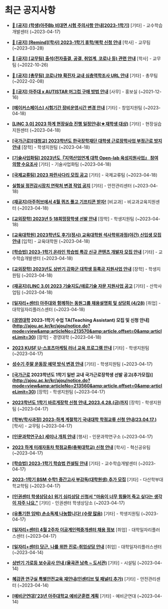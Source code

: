 # 최근 공지사항

* **[📌 [공지] (학생)아주Bb 비대면 시험 주의사항 안내[2023-1학기]](http://ajou.ac.kr/kr/ajou/notice.do?mode=view&amp;articleNo=213543&amp;article.offset=0&amp;articleLimit=30)**
 [기타] - 교수학습개발센터 (~2023-04-17)

* **[📌 [공지] [Remind][학사] 2023-1학기 휴학/복학 신청 안내](http://ajou.ac.kr/kr/ajou/notice.do?mode=view&amp;articleNo=212711&amp;article.offset=0&amp;articleLimit=30)**
 [학사] - 교무팀 (~2023-03-28)

* **[📌 [공지] [교무팀] 출석(전자출결, 공결, 취업계, 코로나 등) 관련 안내](http://ajou.ac.kr/kr/ajou/notice.do?mode=view&amp;articleNo=205552&amp;article.offset=0&amp;articleLimit=30)**
 [학사] - 교무팀 (~2022-10-26)

* **[📌 [공지] [총무팀] 코로나19 확진자 교내 심층역학조사 URL 안내](http://ajou.ac.kr/kr/ajou/notice.do?mode=view&amp;articleNo=180493&amp;article.offset=0&amp;articleLimit=30)**
 [기타] - 총무팀 (~2022-02-08)

* **[📌 [공지] 아주대 x AUTISTAR 머그컵 구매 방법 안내](http://ajou.ac.kr/kr/ajou/notice.do?mode=view&amp;articleNo=147976&amp;article.offset=0&amp;articleLimit=30)**
 [사무] - 홍보실 (~2021-12-16)

* **[[메이커스페이스] 시험기간 장비운영시간 변경 안내](http://ajou.ac.kr/kr/ajou/notice.do?mode=view&amp;articleNo=213631&amp;article.offset=0&amp;articleLimit=30)**
 [기타] - 창업지원팀 (~2023-04-18)

* **[[LINC 3.0] 2023 하계 현장실습 진행 일정안내(★재학생 대상)](http://ajou.ac.kr/kr/ajou/notice.do?mode=view&amp;articleNo=213627&amp;article.offset=0&amp;articleLimit=30)**
 [기타] - 현장실습지원센터 (~2023-04-18)

* **[[국가근로][대청교] 2023학년도 한국장학재단 대학생 근로장학사업 부정근로 방지 안내](http://ajou.ac.kr/kr/ajou/notice.do?mode=view&amp;articleNo=213610&amp;article.offset=0&amp;articleLimit=30)**
 [장학] - 학생지원팀 (~2023-04-18)

* **[[기술사업화팀] 2023년도『지역산업연계 대학 Open-lab 육성지원사업』 참여 의향 수요조사](http://ajou.ac.kr/kr/ajou/notice.do?mode=view&amp;articleNo=213603&amp;article.offset=0&amp;articleLimit=30)**
 [기타] - 기술사업화팀 (~2023-04-18)

* **[[국제교류팀] 2023 파란사다리 모집 공고](http://ajou.ac.kr/kr/ajou/notice.do?mode=view&amp;articleNo=213593&amp;article.offset=0&amp;articleLimit=30)**
 [기타] - 국제교류팀 (~2023-04-18)

* **[실험실 정전감시장치 연락처 변경 작업 공지](http://ajou.ac.kr/kr/ajou/notice.do?mode=view&amp;articleNo=213588&amp;article.offset=0&amp;articleLimit=30)**
 [기타] - 안전관리센터 (~2023-04-18)

* **[(재공지)아주허브에서 4월 퀴즈 풀고 기프티콘 받자!](http://ajou.ac.kr/kr/ajou/notice.do?mode=view&amp;articleNo=213583&amp;article.offset=0&amp;articleLimit=30)**
 [비교과] - 비교과교육지원센터 (~2023-04-18)

* **[[교외장학] 2023년 5·18희망장학생 선발 안내](http://ajou.ac.kr/kr/ajou/notice.do?mode=view&amp;articleNo=213581&amp;article.offset=0&amp;articleLimit=30)**
 [장학] - 학생지원팀 (~2023-04-18)

* **[[교육대학원] 2023학년도 후기(정시) 교육대학원 석사학위과정(야간) 신입생 모집 안내](http://ajou.ac.kr/kr/ajou/notice.do?mode=view&amp;articleNo=213580&amp;article.offset=0&amp;articleLimit=30)**
 [입학] - 교육대학원 (~2023-04-18)

* **[[학습법] 2023-1학기 온라인 학습법 특강 신규 콘텐츠 개발자 모집 안내](http://ajou.ac.kr/kr/ajou/notice.do?mode=view&amp;articleNo=213579&amp;article.offset=0&amp;articleLimit=30)**
 [기타] - 교수학습개발센터 (~2023-04-18)

* **[[교외장학] 2023년도 상반기 강화군 대학생 등록금 지원사업 안내](http://ajou.ac.kr/kr/ajou/notice.do?mode=view&amp;articleNo=213577&amp;article.offset=0&amp;articleLimit=30)**
 [장학] - 학생지원팀 (~2023-04-18)

* **[(재공지)[LINC 3.0] 2023 기술지도/애로기술 자문 지원사업 공고](http://ajou.ac.kr/kr/ajou/notice.do?mode=view&amp;articleNo=213575&amp;article.offset=0&amp;articleLimit=30)**
 [기타] - 산학사업팀 (~2023-04-18)

* **[[일자리+센터] 아주대와 함께하는 동원그룹 채용설명회 및 상담회 (4/28)](http://ajou.ac.kr/kr/ajou/notice.do?mode=view&amp;articleNo=213573&amp;article.offset=0&amp;articleLimit=30)**
 [취업] - 대학일자리플러스센터 (~2023-04-18)

* **[[경영대학](추가모집중) 2023-1학기 수업 TA(Teaching Assistant) 모집 및 신청 안내](http://ajou.ac.kr/kr/ajou/notice.do?mode=view&amp;articleNo=213570&amp;article.offset=0&amp;articleLimit=30)**
 [장학] - 경영대학 (~2023-04-18)

* **[2023 KUSF U-스포츠마케팅 러너 교육 프로그램 안내](http://ajou.ac.kr/kr/ajou/notice.do?mode=view&amp;articleNo=213564&amp;article.offset=0&amp;articleLimit=30)**
 [기타] - 학생지원팀 (~2023-04-17)

* **[성수기 주말 운동장 예약 방식 변경 안내](http://ajou.ac.kr/kr/ajou/notice.do?mode=view&amp;articleNo=213562&amp;article.offset=0&amp;articleLimit=30)**
 [기타] - 학생지원팀 (~2023-04-17)

* **[[국가근로](학부생) 2023학년도 1학기 일반 교내 국가근로장학생 선발 공고(추가모집)](http://ajou.ac.kr/kr/ajou/notice.do?mode=view&amp;articleNo=213560&amp;article.offset=0&amp;articleLimit=30)**
 [장학] - 학생지원팀 (~2023-04-17)

* **[2023학년도 1학기 바르게장학 신청 안내_2023.4.28.(금)까지](http://ajou.ac.kr/kr/ajou/notice.do?mode=view&amp;articleNo=213549&amp;article.offset=0&amp;articleLimit=30)**
 [장학] - 학생지원팀 (~2023-04-17)

* **[[학부/학사과정] 2023-하계 계절학기 국내대학 학점교류 신청 안내(23.04.17.)](http://ajou.ac.kr/kr/ajou/notice.do?mode=view&amp;articleNo=213538&amp;article.offset=0&amp;articleLimit=30)**
 [학사] - 교무팀 (~2023-04-17)

* **[[인문과학연구소] 세미나 개최 안내](http://ajou.ac.kr/kr/ajou/notice.do?mode=view&amp;articleNo=213525&amp;article.offset=0&amp;articleLimit=30)**
 [행사] - 인문과학연구소 (~2023-04-17)

* **[2023 하계 미래자동차 학점교류(충북대학교) 신청 안내](http://ajou.ac.kr/kr/ajou/notice.do?mode=view&amp;articleNo=213517&amp;article.offset=0&amp;articleLimit=30)**
 [학사] - 혁신공유팀 (~2023-04-17)

* **[[학습법] 2023-1학기 학습법 컨설팅 안내](http://ajou.ac.kr/kr/ajou/notice.do?mode=view&amp;articleNo=213508&amp;article.offset=0&amp;articleLimit=30)**
 [기타] - 교수학습개발센터 (~2023-04-17)

* **[2023-1학기 BSM 수학1 중간고사 부감독(대학원생) 추가 모집](http://ajou.ac.kr/kr/ajou/notice.do?mode=view&amp;articleNo=213501&amp;article.offset=0&amp;articleLimit=30)**
 [기타] - 다산학부대학교학팀 (~2023-04-17)

* **[[인권센터 학생상담소] 위기 심리상담 신청서 &quot;마음이 너무 힘들어 죽고 싶다는 생각이 자주 나요.&quot;](http://ajou.ac.kr/kr/ajou/notice.do?mode=view&amp;articleNo=213500&amp;article.offset=0&amp;articleLimit=30)**
 [기타] - 인권센터 학생상담소 (~2023-04-17)

* **[(유통기한 임박) 손소독제 나눔합니다! (수량 많음)](http://ajou.ac.kr/kr/ajou/notice.do?mode=view&amp;articleNo=213499&amp;article.offset=0&amp;articleLimit=30)**
 [기타] - 학생지원팀 (~2023-04-17)

* **[[일자리+센터] 4월 2주차 이공계인력중개센터 채용 정보](http://ajou.ac.kr/kr/ajou/notice.do?mode=view&amp;articleNo=213498&amp;article.offset=0&amp;articleLimit=30)**
 [취업] - 대학일자리플러스센터 (~2023-04-17)

* **[[일자리+센터] 당근, 나를 위한 진로-취업상담 안내](http://ajou.ac.kr/kr/ajou/notice.do?mode=view&amp;articleNo=213486&amp;article.offset=0&amp;articleLimit=30)**
 [취업] - 대학일자리플러스센터 (~2023-04-14)

* **[상반기 가로등 보수공사 안내 (율곡관 남측 ~ 도서관)](http://ajou.ac.kr/kr/ajou/notice.do?mode=view&amp;articleNo=213482&amp;article.offset=0&amp;articleLimit=30)**
 [기타] - 시설팀 (~2023-04-14)

* **[혜강관 연구실 특별안전교육 재안내(인센티브 및 패널티 추가)](http://ajou.ac.kr/kr/ajou/notice.do?mode=view&amp;articleNo=213481&amp;article.offset=0&amp;articleLimit=30)**
 [기타] - 안전관리센터 (~2023-04-14)

* **[[예비군연대]&#x27;23년 아주대학교 예비군훈련 계획](http://ajou.ac.kr/kr/ajou/notice.do?mode=view&amp;articleNo=213480&amp;article.offset=0&amp;articleLimit=30)**
 [기타] - 예비군연대 (~2023-04-14)
